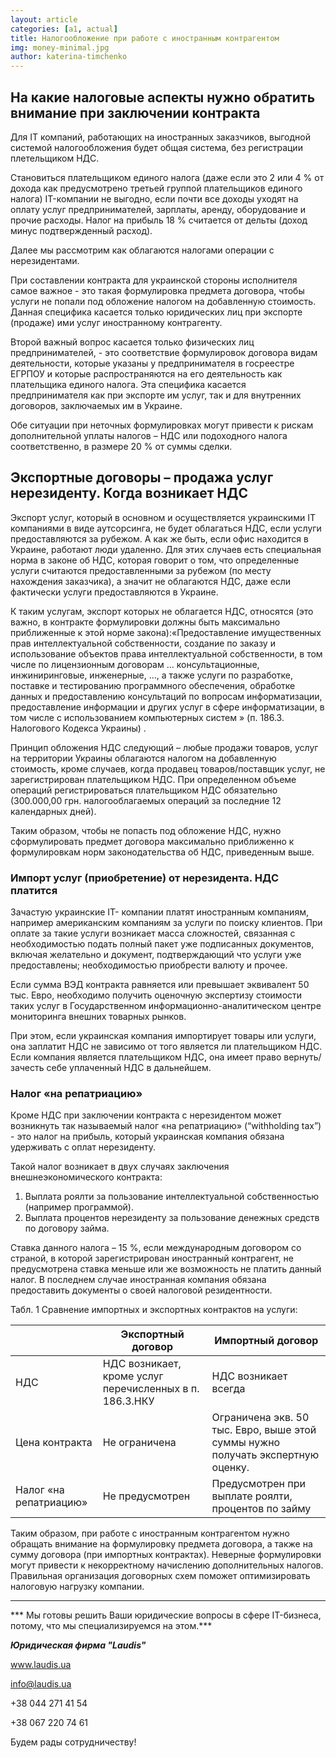 ```yaml
---
layout: article
categories: [a1, actual]
title: Налогообложение при работе с иностранным контрагентом
img: money-minimal.jpg
author: katerina-timchenko
---
```


## На какие налоговые аспекты нужно обратить внимание при заключении контракта 

Для IT компаний, работающих на иностранных заказчиков, выгодной системой налогообложения будет общая система, 
без регистрации плетельщиком НДС. 

Становиться плательщиком единого налога (даже если это 2 или 4 % от дохода как предусмотрено третьей группой плательщиков 
единого налога) IT-компании не выгодно, если почти все доходы уходят на оплату услуг предпринимателей, зарплаты, аренду, 
оборудование и прочие расходы. Налог на прибыль 18 % считается от дельты (доход минус подтвержденный расход).

Далее мы рассмотрим как облагаются налогами операции с нерезидентами.

При составлении контракта для украинской стороны исполнителя самое важное - это такая формулировка предмета договора, 
чтобы услуги не попали под обложение налогом на добавленную стоимость.
Данная специфика касается только юридических лиц при экспорте (продаже) ими услуг иностранному контрагенту.

Второй важный вопрос касается только физических лиц предпринимателей, - это соответствие формулировок договора 
видам деятельности, которые указаны у предпринимателя в госреестре ЕГРПОУ и которые распространяются на его деятельность 
как плательщика единого налога.  Эта специфика касается предпринимателя как при экспорте им услуг, так и для внутренних 
договоров, заключаемых им в Украине.

Обе ситуации при неточных формулировках могут привести к рискам дополнительной уплаты налогов – НДС или подоходного 
налога соответственно, в размере 20 % от суммы сделки.

## Экспортные договоры – продажа услуг нерезиденту. Когда возникает НДС

Экспорт услуг, который в основном и осуществляется украинскими IT компаниями в виде аутсорсинга,  не будет облагаться НДС, если
услуги предоставляются за рубежом. А как же быть, если офис находится в Украине, работают люди удаленно. 
Для этих случаев есть специальная норма в законе об НДС, которая говорит о том, что определенные услуги считаются 
предоставленными за рубежом (по месту нахождения заказчика), а значит не облагаются НДС, даже если фактически услуги предоставляются в Украине. 

К таким услугам, экспорт которых не облагается НДС, относятся (это важно, в контракте формулировки должны быть максимально
приближенные к этой норме закона):«Предоставление имущественных прав интеллектуальной собственности, создание по заказу и
использование объектов права интеллектуальной собственности, в том числе по лицензионным договорам ... консультационные,
инжиниринговые, инженерные, ..., а также услуги по разработке, поставке и тестированию программного обеспечения, обработке
данных и предоставлению консультаций по вопросам информатизации, предоставление информации и других услуг в сфере 
информатизации, в том числе с использованием компьютерных систем » (п. 186.3. Налогового Кодекса Украины) .

Принцип обложения НДС следующий – любые продажи товаров, услуг на территории Украины облагаются налогом на добавленную 
стоимость, кроме случаев, когда продавец товаров/поставщик услуг, не зарегистрирован плательщиком НДС. 
При определенном объеме операций регистрироваться плательщиком НДС обязательно (300.000,00 грн.  налогооблагаемых операций 
за последние 12 календарных дней). 

Таким образом, чтобы не попасть под обложение НДС, нужно сформулировать предмет договора максимально приближенно к 
формулировкам норм законодательства об НДС, приведенным выше.

### Импорт услуг (приобретение) от нерезидента. НДС платится

Зачастую украинские IT- компании платят иностранным компаниям, например американским компаниям за услуги по поиску клиентов. 
При оплате за такие услуги возникает масса сложностей, связанная с необходимостью подать полный пакет уже подписанных 
документов, включая желательно и документ, подтверждающий что услуги уже предоставлены; необходимостью приобрести 
валюту и прочее. 

Если сумма ВЭД контракта равняется или превышает эквивалент 50 тыс. Евро, необходимо получить оценочную экспертизу 
стоимости таких услуг в Государственном информационно-аналитическом центре мониторинга внешних товарных рынков. 

При этом, если украинская компания импортирует товары или услуги, она заплатит НДС не зависимо от того является ли 
плательщиком НДС. Если компания является плательщиком НДС, она имеет право вернуть/зачесть себе уплаченный НДС в дальнейшем. 

### Налог «на репатриацию» 

Кроме НДС при заключении контракта с нерезидентом может возникнуть так называемый налог «на репатриацию»
(“withholding tax”) - это налог на прибыль, который украинская компания обязана удерживать с оплат нерезиденту. 

Такой налог возникает в двух случаях заключения внешнеэкономического контракта:

1.	Выплата роялти за пользование интеллектуальной собственностью (например программой).
2.	Выплата процентов нерезиденту за пользование денежных средств по договору займа.

Ставка данного налога – 15 %, если международным договором со страной, в которой зарегистрирован иностранный контрагент, 
не предусмотрена ставка меньше или же возможность не платить данный налог. В последнем случае иностранная компания обязана 
предоставить документы о своей налоговой резидентности.

Табл. 1 Сравнение импортных и экспортных контрактов на услуги:

|  |Экспортный договор|	Импортный договор|
|--|------------------|------------------|
|НДС| 	НДС возникает, кроме услуг перечисленных в п. 186.3.НКУ|	НДС возникает всегда|
|Цена контракта	|Не ограничена|	Ограничена экв. 50 тыс. Евро, выше этой суммы нужно получать экспертную оценку.|
|Налог «на репатриацию»	|Не предусмотрен|	Предусмотрен при выплате роялти, процентов по займу|

Таким образом, при работе с иностранным контрагентом нужно обращать внимание на формулировку предмета договора, а также на 
сумму договора (при импортных контрактах). Неверные формулировки могут привести к некорректному начислению дополнительных
налогов. Правильная организация договорных схем поможет оптимизировать налоговую нагрузку компании. 

_____________
*** Мы готовы решить Ваши юридические вопросы в сфере IT-бизнеса, потому, что мы специализируемся на этом.***

***Юридическая фирма "Laudis"***

www.laudis.ua

info@laudis.ua

+38 044 271 41 54

+38 067 220 74 61

Будем рады сотрудничеству!





